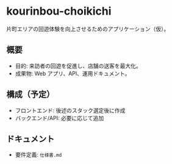 # kourinbou-choikichi

片町エリアの回遊体験を向上させるためのアプリケーション（仮）。

## 概要
- 目的: 来訪者の回遊を促進し、店舗の送客を最大化。
- 成果物: Web アプリ、API、運用ドキュメント。

## 構成（予定）
- フロントエンド: 後述のスタック選定後に作成
- バックエンド/API: 必要に応じて追加

## ドキュメント
- 要件定義: `仕様書.md`


